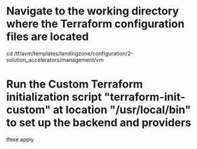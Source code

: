 # Navigate to the working directory where the Terraform configuration files are located
cd /tf/avm/templates/landingzone/configuration/2-solution_accelerators/management/vm

# Run the **Custom** Terraform initialization script "terraform-init-custom" at location "/usr/local/bin" to set up the backend and providers
tfexe apply
